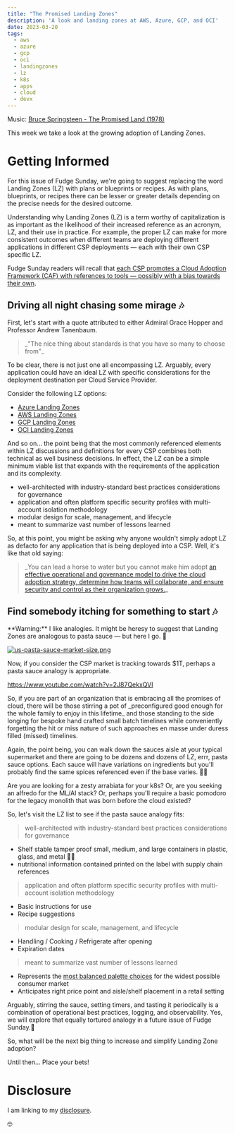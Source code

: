 ```yaml
---
title: "The Promised Landing Zones"
description: 'A look and landing zones at AWS, Azure, GCP, and OCI'
date: 2023-03-20
tags:
  - aws
  - azure
  - gcp
  - oci
  - landingzones
  - lz
  - k8s
  - apps
  - cloud
  - devx
---
```

Music: [Bruce Springsteen - The Promised Land (1978)](https://www.youtube.com/watch?v=azQY2YBUMQc)

This week we take a look at the growing adoption of Landing Zones.

# Getting Informed

For this issue of Fudge Sunday, we're going to suggest replacing the word Landing Zones (LZ) with plans or blueprints or recipes. As with plans, blueprints, or recipes there can be lesser or greater details depending on the precise needs for the desired outcome.

Understanding why Landing Zones (LZ) is a term worthy of capitalization is as important as the likelihood of their increased reference as an acronym, LZ, and their use in practice. For example, the proper LZ can make for more consistent outcomes when different teams are deploying different applications in different CSP deployments — each with their own CSP specific LZ.

Fudge Sunday readers will recall that [each CSP promotes a Cloud Adoption Framework (CAF) with references to tools — possibly with a bias towards their own](https://fudge.org/archive/happy-when-it-toolchains/).

## Driving all night chasing some mirage 🎶

First, let's start with a quote attributed to either Admiral Grace Hopper and Professor Andrew Tanenbaum.

> \_"The nice thing about standards is that you have so many to choose from"\_ 

To be clear, there is not just one all encompassing LZ. Arguably, every application could have an ideal LZ with specific considerations for the deployment destination per Cloud Service Provider.

Consider the following LZ options:

- [Azure Landing Zones](https://learn.microsoft.com/en-us/azure/cloud-adoption-framework/ready/landing-zone/)
- [AWS Landing Zones](https://docs.aws.amazon.com/prescriptive-guidance/latest/migration-aws-environment/understanding-landing-zones.html)
- [GCP Landing Zones](https://cloud.google.com/architecture/landing-zones)
- [OCI Landing Zones](https://docs.oracle.com/en-us/iaas/Content/cloud-adoption-framework/landing-zone.htm)

And so on... the point being that the most commonly referenced elements within LZ discussions and definitions for every CSP combines both technical as well business decisions. In effect, the LZ can be a simple minimum viable list that expands with the requirements of the application and its complexity.

- well-architected with industry-standard best practices considerations for governance
- application and often platform specific security profiles with multi-account isolation methodology
- modular design for scale, management, and lifecycle
- meant to summarize vast number of lessons learned

So, at this point, you might be asking why anyone wouldn't simply adopt LZ as defacto for any application that is being deployed into a CSP. Well, it's like that old saying: 

> \_You can lead a horse to water but you cannot make him adopt [an effective operational and governance model to drive the cloud adoption strategy, determine how teams will collaborate, and ensure security and control as their organization
grows.](https://platformengineering.org/talks-library/landing-zones)\_

## Find somebody itching for something to start 🎶

\*\*Warning:\*\* I like analogies. It might be heresy to suggest that Landing Zones are analogous to pasta sauce — but here I go. 🍝

[![us-pasta-sauce-market-size.png](https://buttondown-attachments.s3.us-west-2.amazonaws.com/images/b6df14dd-2334-47cd-90ec-a8f71e62c7f1.png)](https://www.grandviewresearch.com/industry-analysis/pasta-sauce-market) 

Now, if you consider the CSP market is tracking towards $1T, perhaps a pasta sauce analogy is appropriate.

https://www.youtube.com/watch?v=2J87QekxQVI

So, if you are part of an organization that is embracing all the promises of cloud, there will be those stirring a pot of \_preconfigured good enough for the whole family to enjoy in this lifetime\_ and those standing to the side longing for bespoke hand crafted small batch timelines while conveniently forgetting the hit or miss nature of such approaches en masse under duress filled (missed) timelines.

Again, the point being, you can walk down the sauces aisle at your typical supermarket and there are going to be dozens and dozens of LZ, errr, pasta sauce options. Each sauce will have variations on ingredients but you'll probably find the same spices referenced even if the base varies. 🧄🍅

Are you are looking for a zesty arrabiata for your k8s? Or, are you seeking an alfredo for the ML/AI stack? Or, perhaps you'll require a basic pomodoro for the legacy monolith that was born before the cloud existed?

So, let's visit the LZ list to see if the pasta sauce analogy fits:

> well-architected with industry-standard best practices considerations for governance

- Shelf stable tamper proof small, medium, and large containers in plastic, glass, and metal 🥫🫙
- nutritional information contained printed on the label with supply chain references

> application and often platform specific security profiles with multi-account isolation methodology

- Basic instructions for use 
- Recipe suggestions

> modular design for scale, management, and lifecycle

- Handling / Cooking / Refrigerate after opening
- Expiration dates

> meant to summarize vast number of lessons learned

- Represents the [most balanced palette choices](https://nymag.com/strategist/article/best-jarred-tomato-sauce.html) for the widest possible consumer market
- Anticipates right price point and aisle/shelf placement in a retail setting

Arguably, stirring the sauce, setting timers, and tasting it periodically is a combination of operational best practices, logging, and observability. Yes, we will explore that equally tortured analogy in a future issue of Fudge Sunday.🍝

So, what will be the next big thing to increase and simplify Landing Zone adoption?

Until then… Place your bets!

# Disclosure

I am linking to my [disclosure](https://jaycuthrell.com/disclosure/).
 
🤓

